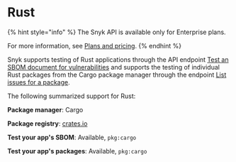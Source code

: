 # Rust

{% hint style="info" %}
The Snyk API is available only for Enterprise plans.&#x20;

For more information, see [Plans and pricing](https://snyk.io/plans).
{% endhint %}

Snyk supports testing of Rust applications through the API endpoint [Test an SBOM document for vulnerabilities](../snyk-api/how-to-use-snyk-api-endpoints/rest-api-endpoint-test-an-sbom-document-for-vulnerabilities.md) and supports the testing of individual Rust packages from the Cargo package manager through the endpoint [List issues for a package](../snyk-api/how-to-use-snyk-api-endpoints/rest-api-list-issues-for-a-package.md).

The following summarized support for Rust:

**Package manager**: Cargo

**Package registry**: [crates.io](https://crates.io/)

**Test your app's SBOM**: Available, `pkg:cargo`

**Test your app's packages**: Available, `pkg:cargo`

